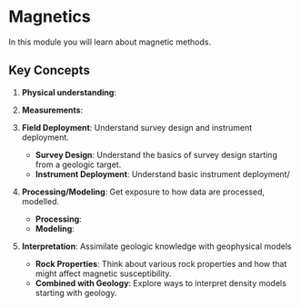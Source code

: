 # Magnetics

In this module you will learn about magnetic methods.  

## Key Concepts

1. **Physical understanding**: 

2. **Measurements**: 

3. **Field Deployment**: Understand survey design and instrument deployment.
    - **Survey Design**: Understand the basics of survey design starting from a geologic target.
    - **Instrument Deployment**: Understand basic instrument deployment/

4. **Processing/Modeling**: Get exposure to how data are processed, modelled.
    - **Processing**: 
    - **Modeling**: 

5. **Interpretation**: Assimilate geologic knowledge with geophysical models
    - **Rock Properties**: Think about various rock properties and how that might affect magnetic susceptibility.
    - **Combined with Geology**: Explore ways to interpret density models starting with geology.